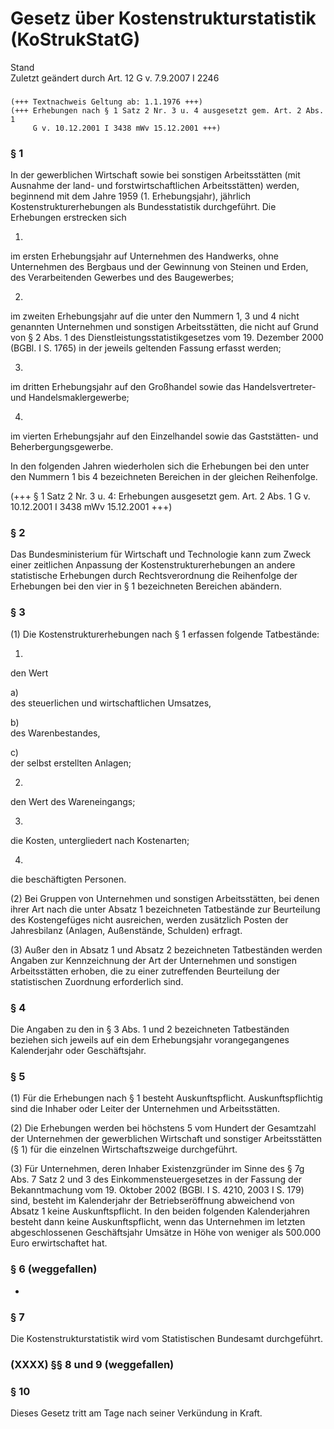 Gesetz über Kostenstrukturstatistik (KoStrukStatG)
==================================================

Stand  
Zuletzt geändert durch Art. 12 G v. 7.9.2007 I 2246

### 

```
(+++ Textnachweis Geltung ab: 1.1.1976 +++)
(+++ Erhebungen nach § 1 Satz 2 Nr. 3 u. 4 ausgesetzt gem. Art. 2 Abs. 1
     G v. 10.12.2001 I 3438 mWv 15.12.2001 +++)
```

### § 1

In der gewerblichen Wirtschaft sowie bei sonstigen Arbeitsstätten (mit Ausnahme der land- und forstwirtschaftlichen Arbeitsstätten) werden, beginnend mit dem Jahre 1959 (1. Erhebungsjahr), jährlich Kostenstrukturerhebungen als Bundesstatistik durchgeführt. Die Erhebungen erstrecken sich

1.  
im ersten Erhebungsjahr auf Unternehmen des Handwerks, ohne Unternehmen des Bergbaus und der Gewinnung von Steinen und Erden, des Verarbeitenden Gewerbes und des Baugewerbes;

2.  
im zweiten Erhebungsjahr auf die unter den Nummern 1, 3 und 4 nicht genannten Unternehmen und sonstigen Arbeitsstätten, die nicht auf Grund von § 2 Abs. 1 des Dienstleistungsstatistikgesetzes vom 19. Dezember 2000 (BGBl. I S. 1765) in der jeweils geltenden Fassung erfasst werden;

3.  
im dritten Erhebungsjahr auf den Großhandel sowie das Handelsvertreter- und Handelsmaklergewerbe;

4.  
im vierten Erhebungsjahr auf den Einzelhandel sowie das Gaststätten- und Beherbergungsgewerbe.

In den folgenden Jahren wiederholen sich die Erhebungen bei den unter den Nummern 1 bis 4 bezeichneten Bereichen in der gleichen Reihenfolge.

(+++ § 1 Satz 2 Nr. 3 u. 4: Erhebungen ausgesetzt gem. Art. 2 Abs. 1 G v. 10.12.2001 I 3438 mWv 15.12.2001 +++)

### § 2

Das Bundesministerium für Wirtschaft und Technologie kann zum Zweck einer zeitlichen Anpassung der Kostenstrukturerhebungen an andere statistische Erhebungen durch Rechtsverordnung die Reihenfolge der Erhebungen bei den vier in § 1 bezeichneten Bereichen abändern.

### § 3

(1) Die Kostenstrukturerhebungen nach § 1 erfassen folgende Tatbestände:

1.  
den Wert

a)  
des steuerlichen und wirtschaftlichen Umsatzes,

b)  
des Warenbestandes,

c)  
der selbst erstellten Anlagen;

2.  
den Wert des Wareneingangs;

3.  
die Kosten, untergliedert nach Kostenarten;

4.  
die beschäftigten Personen.

(2) Bei Gruppen von Unternehmen und sonstigen Arbeitsstätten, bei denen ihrer Art nach die unter Absatz 1 bezeichneten Tatbestände zur Beurteilung des Kostengefüges nicht ausreichen, werden zusätzlich Posten der Jahresbilanz (Anlagen, Außenstände, Schulden) erfragt.

(3) Außer den in Absatz 1 und Absatz 2 bezeichneten Tatbeständen werden Angaben zur Kennzeichnung der Art der Unternehmen und sonstigen Arbeitsstätten erhoben, die zu einer zutreffenden Beurteilung der statistischen Zuordnung erforderlich sind.

### § 4

Die Angaben zu den in § 3 Abs. 1 und 2 bezeichneten Tatbeständen beziehen sich jeweils auf ein dem Erhebungsjahr vorangegangenes Kalenderjahr oder Geschäftsjahr.

### § 5

(1) Für die Erhebungen nach § 1 besteht Auskunftspflicht. Auskunftspflichtig sind die Inhaber oder Leiter der Unternehmen und Arbeitsstätten.

(2) Die Erhebungen werden bei höchstens 5 vom Hundert der Gesamtzahl der Unternehmen der gewerblichen Wirtschaft und sonstiger Arbeitsstätten (§ 1) für die einzelnen Wirtschaftszweige durchgeführt.

(3) Für Unternehmen, deren Inhaber Existenzgründer im Sinne des § 7g Abs. 7 Satz 2 und 3 des Einkommensteuergesetzes in der Fassung der Bekanntmachung vom 19. Oktober 2002 (BGBl. I S. 4210, 2003 I S. 179) sind, besteht im Kalenderjahr der Betriebseröffnung abweichend von Absatz 1 keine Auskunftspflicht. In den beiden folgenden Kalenderjahren besteht dann keine Auskunftspflicht, wenn das Unternehmen im letzten abgeschlossenen Geschäftsjahr Umsätze in Höhe von weniger als 500.000 Euro erwirtschaftet hat.

### § 6 (weggefallen)

-

### § 7

Die Kostenstrukturstatistik wird vom Statistischen Bundesamt durchgeführt.

### (XXXX) §§ 8 und 9 (weggefallen)

### § 10

Dieses Gesetz tritt am Tage nach seiner Verkündung in Kraft.

